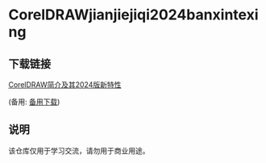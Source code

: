 # CorelDRAWjianjiejiqi2024banxintexing

## 下载链接
[CorelDRAW简介及其2024版新特性](https://pan.quark.cn/s/bd32cd2a0d82) 

(备用: [备用下载](https://pan.baidu.com/s/1z61g6x8w__pq-nAN0nNXlQ?pwd=1234))

## 说明

该仓库仅用于学习交流，请勿用于商业用途。
